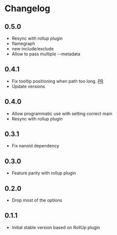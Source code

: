 # Changelog

## 0.5.0

* Resync with rollup plugin
 * flamegraph
 * new include/exclude
* Allow to pass multiple --metadata

## 0.4.1

* Fix tooltip positioning when path too long. [PR](https://github.com/btd/esbuild-visualizer/pull/9)
* Update versions

## 0.4.0

* Allow programmatic use with setting correct main
* Resync with rollup plugin

## 0.3.1

* Fix nanoid dependency

## 0.3.0

* Feature parity with rollup plugin

## 0.2.0

* Drop most of the options
## 0.1.1

* Initial stable version based on RollUp plugin
